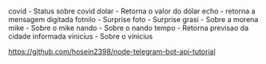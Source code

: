 #

covid - Status sobre covid
dolar - Retorna o valor do dólar
echo - retorna a mensagem digitada
fotnilo - Surprise
foto - Surprise
grasi - Sobre a morena
mike - Sobre o mike
nando - Sobre o nando
tempo - Retorna previsao da cidade informada
vinicius - Sobre o vinicius


https://github.com/hosein2398/node-telegram-bot-api-tutorial